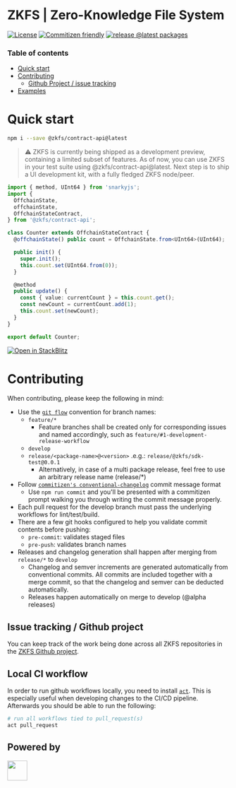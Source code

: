 # ZKFS | Zero-Knowledge File System

[![License](https://badgen.net/github/license/zkfs-io/zkfs)](https://github.com/zkfs-io/zkfs/blob/develop/LICENSE.md)
[![Commitizen friendly](https://img.shields.io/badge/commitizen-friendly-brightgreen.svg)](http://commitizen.github.io/cz-cli/)
[![release @latest packages](https://github.com/zkfs-io/zkfs/actions/workflows/release-develop.yml/badge.svg)](https://github.com/zkfs-io/zkfs/actions/workflows/release-develop.yml)

### Table of contents

- [Quick start](#quick-start)
- [Contributing](#contributing)
  - [Github Project / issue tracking](#issue-tracking--github-project)
- [Examples](https://github.com/zkfs-io/zkfs/blob/develop/packages/examples/test/counter.test.ts#67)

# Quick start

```zsh
npm i --save @zkfs/contract-api@latest
```

> ⚠️ ZKFS is currently being shipped as a development preview, containing a limited subset of features. As of now, you can use ZKFS in your test suite using @zkfs/contract-api@latest. Next step is to ship a UI development kit, with a fully fledged ZKFS node/peer.

```typescript
import { method, UInt64 } from 'snarkyjs';
import {
  OffchainState,
  offchainState,
  OffchainStateContract,
} from '@zkfs/contract-api';

class Counter extends OffchainStateContract {
  @offchainState() public count = OffchainState.from<UInt64>(UInt64);

  public init() {
    super.init();
    this.count.set(UInt64.from(0));
  }

  @method
  public update() {
    const { value: currentCount } = this.count.get();
    const newCount = currentCount.add(1);
    this.count.set(newCount);
  }
}

export default Counter;
```

[![Open in StackBlitz](https://developer.stackblitz.com/img/open_in_stackblitz.svg)](https://stackblitz.com/github/zkfs-io/zkfs?embed=1&file=packages/examples/test/counter.test.ts,packages/examples/test/counter.ts&hideExplorer=0&hideNavigation=0&theme=dark&view=editor)

# Contributing

When contributing, please keep the following in mind:

- Use the [`git flow`](https://danielkummer.github.io/git-flow-cheatsheet/) convention for branch names:
  - `feature/*`
    - Feature branches shall be created only for corresponding issues and named accordingly, such as `feature/#1-development-release-workflow`
  - `develop`
  - `release/<package-name>@<version>` .e.g.: `release/@zkfs/sdk-test@0.0.1`
    - Alternatively, in case of a multi package release, feel free to use an arbitrary release name (release/\*)
- Follow [`commitizen's conventional-changelog`](https://github.com/commitizen/cz-cli) commit message format
  - Use `npm run commit` and you'll be presented with a commitizen prompt walking you through writing the commit message properly.
- Each pull request for the develop branch must pass the underlying workflows for lint/test/build.
- There are a few git hooks configured to help you validate commit contents before pushing:
  - `pre-commit`: validates staged files
  - `pre-push`: validates branch names
- Releases and changelog generation shall happen after merging from `release/*` to `develop`
  - Changelog and semver increments are generated automatically from conventional commits. All commits are included together with a merge commit, so that the changelog and semver can be deducted automatically.
  - Releases happen automatically on merge to develop (@alpha releases)

## Issue tracking / Github project

You can keep track of the work being done across all ZKFS repositories in the [ZKFS Github project](https://github.com/orgs/zkfs-io/projects/2).

## Local CI workflow

In order to run github workflows locally, you need to install [`act`](https://github.com/nektos/act). This is especially useful when developing changes to the CI/CD pipeline. Afterwards you should be able to run the following:

```zsh
# run all workflows tied to pull_request(s)
act pull_request
```

## Powered by

<a alt="Nx logo" href="https://nx.dev" target="_blank" rel="noreferrer"><img src="https://raw.githubusercontent.com/nrwl/nx/master/images/nx-logo.png" width="45"></a>

